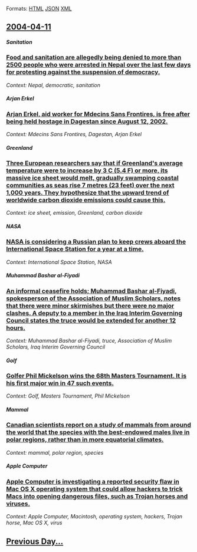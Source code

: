 
Formats: [HTML](2004/04/11/index.html)  [JSON](2004/04/11/index.json)  [XML](2004/04/11/index.xml)  

## [2004-04-11](/news/2004/04/11/index.md)

##### Sanitation
### [ Food and sanitation are allegedly being denied to more than 2500 people who were arrested in Nepal over the last few days for protesting against the suspension of democracy. ](/news/2004/04/11/food-and-sanitation-are-allegedly-being-denied-to-more-than-2500-people-who-were-arrested-in-nepal-over-the-last-few-days-for-protesting-ag.md)
_Context: Nepal, democratic, sanitation_

##### Arjan Erkel
### [ Arjan Erkel, aid worker for Mdecins Sans Frontires, is free after being held hostage in Dagestan since August 12, 2002. ](/news/2004/04/11/arjan-erkel-aid-worker-for-medecins-sans-frontieres-is-free-after-being-held-hostage-in-dagestan-since-august-12-2002.md)
_Context: Mdecins Sans Frontires, Dagestan, Arjan Erkel_

##### Greenland
### [ Three European researchers say that if Greenland's average temperature were to increase by 3&nbsp;C (5.4&nbsp;F) or more, its massive ice sheet would melt, gradually swamping coastal communities as seas rise 7 metres (23 feet) over the next 1,000 years. They hypothesize that the upward trend of worldwide carbon dioxide emissions could cause this. ](/news/2004/04/11/three-european-researchers-say-that-if-greenland-s-average-temperature-were-to-increase-by-3-nbsp-degc-5-4-nbsp-degf-or-more-its-massive-ice.md)
_Context: ice sheet, emission, Greenland, carbon dioxide_

##### NASA
### [ NASA is considering a Russian plan to keep crews aboard the International Space Station for a year at a time. ](/news/2004/04/11/nasa-is-considering-a-russian-plan-to-keep-crews-aboard-the-international-space-station-for-a-year-at-a-time.md)
_Context: International Space Station, NASA_

##### Muhammad Bashar al-Fiyadi
### [ An informal ceasefire holds; Muhammad Bashar al-Fiyadi, spokesperson of the Association of Muslim Scholars, notes that there were minor skirmishes but there were no major clashes. A deputy to a member in the Iraq Interim Governing Council states the truce would be extended for another 12 hours. ](/news/2004/04/11/an-informal-ceasefire-holds-muhammad-bashar-al-fiyadi-spokesperson-of-the-association-of-muslim-scholars-notes-that-there-were-minor-ski.md)
_Context: Muhammad Bashar al-Fiyadi, truce, Association of Muslim Scholars, Iraq Interim Governing Council_

##### Golf
### [ Golfer Phil Mickelson wins the 68th Masters Tournament. It is his first major win in 47 such events. ](/news/2004/04/11/golfer-phil-mickelson-wins-the-68th-masters-tournament-it-is-his-first-major-win-in-47-such-events.md)
_Context: Golf, Masters Tournament, Phil Mickelson_

##### Mammal
### [ Canadian scientists report on a study of mammals from around the world that the species with the best-endowed males live in polar regions, rather than in more equatorial climates. ](/news/2004/04/11/canadian-scientists-report-on-a-study-of-mammals-from-around-the-world-that-the-species-with-the-best-endowed-males-live-in-polar-regions.md)
_Context: mammal, polar region, species_

##### Apple Computer
### [ Apple Computer is investigating a reported security flaw in Mac OS X operating system that could allow hackers to trick Macs into opening dangerous files, such as Trojan horses and viruses. ](/news/2004/04/11/apple-computer-is-investigating-a-reported-security-flaw-in-mac-os-x-operating-system-that-could-allow-hackers-to-trick-macs-into-opening-d.md)
_Context: Apple Computer, Macintosh, operating system, hackers, Trojan horse, Mac OS X, virus_

## [Previous Day...](/news/2004/04/10/index.md)

